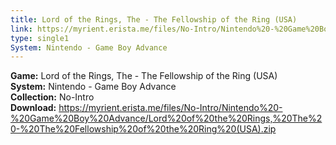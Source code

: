 ```yaml
---
title: Lord of the Rings, The - The Fellowship of the Ring (USA)
link: https://myrient.erista.me/files/No-Intro/Nintendo%20-%20Game%20Boy%20Advance/Lord%20of%20the%20Rings,%20The%20-%20The%20Fellowship%20of%20the%20Ring%20(USA).zip
type: single1
System: Nintendo - Game Boy Advance
---
```

<b>Game:</b> Lord of the Rings, The - The Fellowship of the Ring (USA)<br>
<b>System:</b> Nintendo - Game Boy Advance<br>
<b>Collection:</b> No-Intro<br>
<b>Download:</b> https://myrient.erista.me/files/No-Intro/Nintendo%20-%20Game%20Boy%20Advance/Lord%20of%20the%20Rings,%20The%20-%20The%20Fellowship%20of%20the%20Ring%20(USA).zip